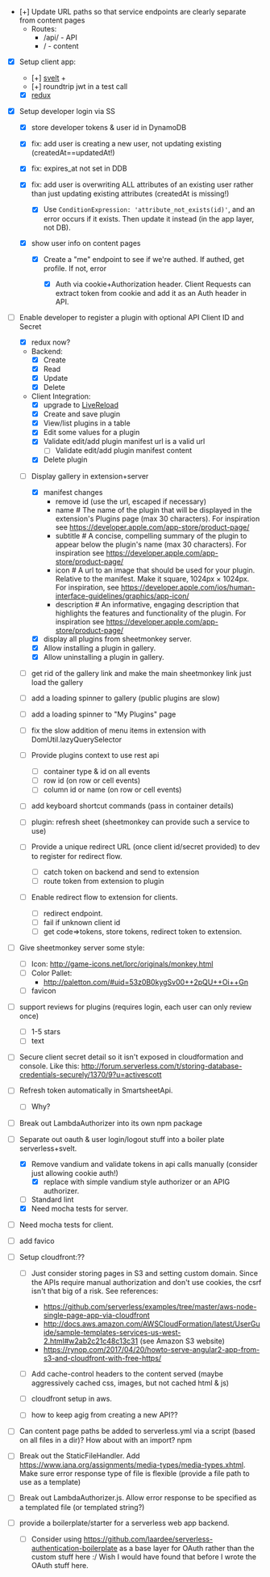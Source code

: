 

- [+] Update URL paths so that service endpoints are clearly separate from content pages
  - Routes:
    - /api/ - API 
    - /     - content
- [x] Setup client app:
  - [+] [svelt](https://svelte.technology/guide) + 
  - [+] roundtrip jwt in a test call
  - [x] [redux](http://redux.js.org/docs/introduction/CoreConcepts.html)
- [x] Setup developer login via SS
  - [x] store developer tokens & user id in DynamoDB
  - [x] fix: add user is creating a new user, not updating existing (createdAt==updatedAt!)
  - [x] fix: expires_at not set in DDB
  
  - [x] fix: add user is overwriting ALL attributes of an existing user rather than just updating existing attributes (createdAt is missing!)
    - [x] Use `ConditionExpression: 'attribute_not_exists(id)'`, and an error occurs if it exists. Then update it instead (in the app layer, not DB).
   
  - [x] show user info on content pages
    - [x] Create a "me" endpoint to see if we're authed. If authed, get profile. If not, error
      - [x] Auth via cookie+Authorization header. Client Requests can extract token from cookie and add it as an Auth header in API. 


- [ ] Enable developer to register a plugin with optional API Client ID and Secret
  - [x] redux now?
  - Backend:
    - [x] Create
    - [x] Read
    - [x] Update
    - [x] Delete
  - Client Integration:
    - [x] upgrade to [LiveReload](http://livereload.com)
    - [x] Create and save plugin
    - [x] View/list plugins in a table
    - [x] Edit some values for a plugin
    - [x] Validate edit/add plugin manifest url is a valid url
      - [ ] Validate edit/add plugin manifest content
    - [x] Delete plugin

  - [ ] Display gallery in extension+server
    - [x] manifest changes 
      - remove id (use the url, escaped if necessary)
      - name # The name of the plugin that will be displayed in the extension's Plugins page (max 30 characters). For inspiration see https://developer.apple.com/app-store/product-page/
      - subtitle # A concise, compelling summary of the plugin to appear below the plugin's name (max 30 characters). For inspiration see https://developer.apple.com/app-store/product-page/
      - icon # A url to an image that should be used for your plugin. Relative to the manifest. Make it square, 1024px × 1024px. For inspiration, see https://developer.apple.com/ios/human-interface-guidelines/graphics/app-icon/
      - description # An informative, engaging description that highlights the features and functionality of the plugin. For inspiration see https://developer.apple.com/app-store/product-page/
    - [x] display all plugins from sheetmonkey server.
    - [x] Allow installing a plugin in gallery.
    - [x] Allow uninstalling a plugin in gallery.

  - [ ] get rid of the gallery link and make the main sheetmonkey link just load the gallery
  - [ ] add a loading spinner to gallery (public plugins are slow) 
  - [ ] add a loading spinner to "My Plugins" page
  
  - [ ] fix the slow addition of menu items in extension with DomUtil.lazyQuerySelector
   
  - [ ] Provide plugins context to use rest api
    - [ ] container type & id on all events
    - [ ] row id (on row or cell events)
    - [ ] column id or name (on row or cell events)

  - [ ] add keyboard shortcut commands (pass in container details)
  - [ ] plugin: refresh sheet (sheetmonkey can provide such a service to use)
  
  - [ ] Provide a unique redirect URL (once client id/secret provided) to dev to register for redirect flow. 
    - [ ] catch token on backend and send to extension
    - [ ] route token from extension to plugin

  - [ ] Enable redirect flow to extension for clients.
    - [ ] redirect endpoint.
    - [ ] fail if unknown client id
    - [ ] get code=>tokens, store tokens, redirect token to extension.

- [ ] Give sheetmonkey server some style:
  - [ ] Icon: http://game-icons.net/lorc/originals/monkey.html
  - [ ]  Color Pallet:
      - http://paletton.com/#uid=53z0B0kygSv00++2pQU++Oi++Gn
  - [ ] favicon
  
- [ ] support reviews for plugins (requires login, each user can only review once)
  - [ ] 1-5 stars
  - [ ] text

- [ ] Secure client secret detail so it isn't exposed in cloudformation and console. Like this: http://forum.serverless.com/t/storing-database-credentials-securely/1370/9?u=activescott


- [ ] Refresh token automatically in SmartsheetApi.
  - [ ] Why?

- [ ] Break out LambdaAuthorizer into its own npm package
- [ ] Separate out oauth & user login/logout stuff into a boiler plate serverless+svelt.
  - [x] Remove vandium and validate tokens in api calls manually (consider just allowing cookie auth!)
    - [x] replace with simple vandium style authorizer or an APIG authorizer.
  - [ ] Standard lint
  - [x] Need mocha tests for server.

- [ ] Need mocha tests for client.
- [ ] add favico

- [ ] Setup cloudfront:??
  - [ ] Just consider storing pages in S3 and setting custom domain. Since the APIs require manual authorization and don't use cookies, the csrf isn't that big of a risk. See references:
    - https://github.com/serverless/examples/tree/master/aws-node-single-page-app-via-cloudfront
    - http://docs.aws.amazon.com/AWSCloudFormation/latest/UserGuide/sample-templates-services-us-west-2.html#w2ab2c21c48c13c31 (see Amazon S3 website)
    - https://rynop.com/2017/04/20/howto-serve-angular2-app-from-s3-and-cloudfront-with-free-https/
  - [ ] Add cache-control headers to the content served (maybe aggressively cached css, images, but not cached html & js)
  - [ ] cloudfront setup in aws.
  - [ ] how to keep agig from creating a new API??
  

- [ ] Can content page paths be added to serverless.yml via a script (based on all files in a dir)? How about with an import?
npm 
- [ ] Break out the StaticFileHandler. Add https://www.iana.org/assignments/media-types/media-types.xhtml. Make sure error response type of file is flexible (provide a file path to use as a template)
- [ ] Break out LambdaAuthorizer.js. Allow error response to be specified as a templated file (or templated string?)
- [ ] provide a boilerplate/starter for a serverless web app backend.
  - [ ] Consider using https://github.com/laardee/serverless-authentication-boilerplate as a base layer for OAuth rather than the custom stuff here :/ Wish I would have found that before I wrote the OAuth stuff here.
